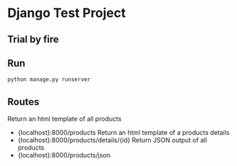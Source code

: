 # Django Test Project

## Trial by fire

## Run

```bash
python manage.py runserver
```

## Routes

Return an html template of all products
- {localhost}:8000/products
Return an html template of a products details
- {localhost}:8000/products/details/{id}
Return JSON output of all products
- {localhost}:8000/products/json